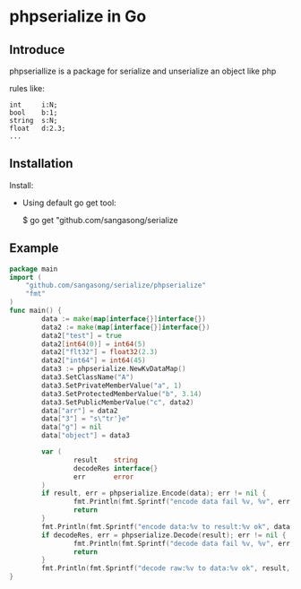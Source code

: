 phpserialize in Go
===================



Introduce
------------
phpseriallize is a package for serialize and unserialize an object like php

rules like:

	int  	i:N;	
	bool  	b:1;
	string 	s:N;
	float  	d:2.3;
	...
	
Installation
------------

Install:

- Using default go get tool:

    $ go get "github.com/sangasong/serialize
    
Example
------------
```Go
package main
import (
    "github.com/sangasong/serialize/phpserialize"
    "fmt"
)
func main() {
        data := make(map[interface{}]interface{})
        data2 := make(map[interface{}]interface{})
        data2["test"] = true
        data2[int64(0)] = int64(5)
        data2["flt32"] = float32(2.3)
        data2["int64"] = int64(45)
        data3 := phpserialize.NewKvDataMap()
        data3.SetClassName("A")
        data3.SetPrivateMemberValue("a", 1)
        data3.SetProtectedMemberValue("b", 3.14)
        data3.SetPublicMemberValue("c", data2)
        data["arr"] = data2
        data["3"] = "s\"tr'}e"
        data["g"] = nil
        data["object"] = data3

        var (
                result    string
                decodeRes interface{}
                err       error
        )
        if result, err = phpserialize.Encode(data); err != nil {
                fmt.Println(fmt.Sprintf("encode data fail %v, %v", err, data))
                return
        }
        fmt.Println(fmt.Sprintf("encode data:%v to result:%v ok", data, result))
        if decodeRes, err = phpserialize.Decode(result); err != nil {
                fmt.Println(fmt.Sprintf("decode data fail %v, %v", err, result))
                return
        }
        fmt.Println(fmt.Sprintf("decode raw:%v to data:%v ok", result, decodeRes))
}

```

